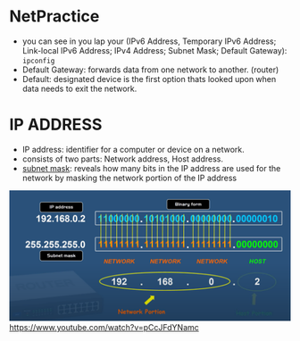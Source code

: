 # NetPractice

- you can see in you lap your (IPv6 Address, Temporary IPv6 Address; Link-local IPv6 Address; IPv4 Address; Subnet Mask; Default Gateway): ``` ipconfig ```
- Default Gateway: forwards data from one network to another. (router)
- Default: designated device is the first option thats looked upon when data needs to exit the network.

# IP ADDRESS
- IP address: identifier for a computer or device on a network.
- consists of two parts: Network address, Host address.
- [subnet mask](https://www.youtube.com/watch?v=s_Ntt6eTn94): reveals how many bits in the IP address are used for the network by masking the network portion of the IP address
 
![o](https://github.com/fasl8/NetPractice/blob/main/IP%20address.png)
https://www.youtube.com/watch?v=pCcJFdYNamc
